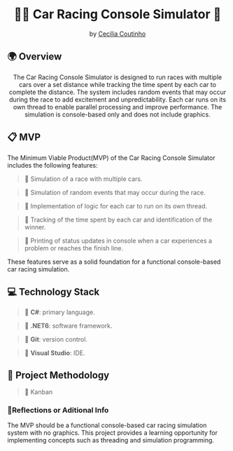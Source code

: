 ﻿<h1 align="center">🚗🚧 Car Racing Console Simulator 🚩</h1>

<p align = center>
by <a href="https://github.com/Cecilia-Coutinho">Cecilia Coutinho</a>
</p>

<h2>🌍 Overview</h2>

<p align = center>
The Car Racing Console Simulator is designed to run races with multiple cars over a set distance while tracking the time spent by each car to complete the distance. The system includes random events that may occur during the race to add excitement and unpredictability. Each car runs on its own thread to enable parallel processing and improve performance. The simulation is console-based only and does not include graphics.
</p>

<h2>📋 MVP</h2>
<p>
The Minimum Viable Product(MVP) of the Car Racing Console Simulator includes the following features:
</p>

>🎯 Simulation of a race with multiple cars.

>🎯 Simulation of random events that may occur during the race.

>🎯 Implementation of logic for each car to run on its own thread.

>🎯 Tracking of the time spent by each car and identification of the winner.

>🎯 Printing of status updates in console when a car experiences a problem or reaches the finish line.

<p>
These features serve as a solid foundation for a functional console-based car racing simulation.
</p>

<h2>💻 Technology Stack</h2>

>📌 <b>C#</b>: primary language.

>📌 <b>.NET6</b>: software framework.

>📌 <b>Git</b>: version control.

>📌 <b>Visual Studio</b>: IDE.

<h2>📏 Project Methodology</h2>

>📝 Kanban

<h3>💭Reflections or Aditional Info</h3>
<p>
The MVP should be a functional console-based car racing simulation system with no graphics. This project provides a learning opportunity for implementing concepts such as threading and simulation programming.
</p>
